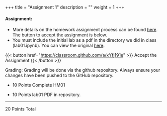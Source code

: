 +++
title = "Assignment 1"
description = ""
weight = 1
+++

#### Assignment:
- More details on the homework assignment process can be found [here](/mgmt6560-fa18/assignments/). The button to accept the assignment is below.
- You must include the initial lab as a pdf in the directory we did in class (lab01.ipynb). You can view the original [here](https://github.com/rpi-techfundamentals/fall2018-materials/blob/master/01-overview/03-exercise1/lab01.ipynb).

{{< button href="https://classroom.github.com/a/xYfj191e" >}} Accept the Assignment {{< /button >}}

Grading:
Grading will be done via the github repository.  Always ensure your changes have been pushed to the GitHub repository.

- 10 Points Complete HM01

- 10 Points lab01 PDF in repository.
_______________
20 Points Total

